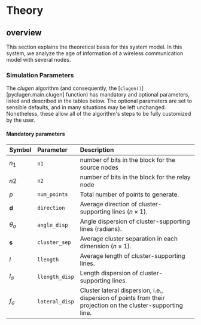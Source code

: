 # Theory
## overview 

This section explains the theoretical basis for this system model. In this system, we analyze the age of information of a wireless communication model with several nodes. 
### Simulation Parameters

The _clugen_ algorithm (and consequently, the [`clugen()`][pyclugen.main.clugen]
function) has mandatory and optional parameters, listed and described in the tables
below. The optional parameters are set to sensible defaults, and in many situations
may be left unchanged. Nonetheless, these allow all of the algorithm's steps to be
fully customized by the user.

#### Mandatory parameters

| Symbol         | Parameter         | Description                                                      |
|:-------------- |:----------------- |:---------------------------------------------------------------- |
| $n_{1}$        | `n1`              |number of bits in the block for the source nodes                  |
| $n{2}$         | `n2`              |number of bits in the block for the relay node                    |
| $p$            | `num_points`      | Total number of points to generate.                              |
| $\mathbf{d}$   | `direction`       | Average direction of cluster-supporting lines ($n \times 1$).  |
| $\theta_\sigma$| `angle_disp`      | Angle dispersion of cluster-supporting lines (radians).          |
| $\mathbf{s}$   | `cluster_sep`     | Average cluster separation in each dimension ($n \times 1$).   |
| $l$            | `llength`         | Average length of cluster-supporting lines.                      |
| $l_\sigma$     | `llength_disp`    | Length dispersion of cluster-supporting lines.                   |
| $f_\sigma$     | `lateral_disp`    | Cluster lateral dispersion, i.e., dispersion of points from their projection on the cluster-supporting line. |